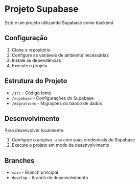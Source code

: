 # Projeto Supabase

Este é um projeto utilizando Supabase como backend.

## Configuração

1. Clone o repositório
2. Configure as variáveis de ambiente necessárias
3. Instale as dependências
4. Execute o projeto

## Estrutura do Projeto

- `/src` - Código fonte
- `/supabase` - Configurações do Supabase
- `/migrations` - Migrações do banco de dados

## Desenvolvimento

Para desenvolver localmente:

1. Configure o arquivo `.env` com suas credenciais do Supabase
2. Execute o projeto em modo de desenvolvimento

## Branches

- `main` - Branch principal
- `develop` - Branch de desenvolvimento 